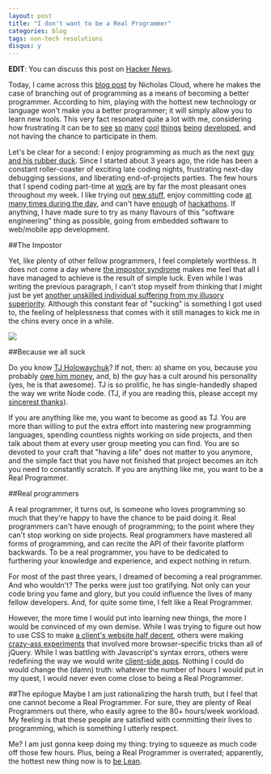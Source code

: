```yaml
---
layout: post
title: "I don't want to be a Real Programmer"
categories: blog
tags: non-tech resolutions
disqus: y
---
```


**EDIT**: You can discuss this post on [Hacker News](https://news.ycombinator.com/item?id=7427286).

Today, I came across this [blog post](http://www.nicholascloud.com/2014/03/how-to-be-a-sane-programmer/) by Nicholas Cloud, where he makes the case of branching out of programming as a means of becoming a better programmer. According to him, playing with the hottest new technology or language won't make you a better programmer; it will simply allow you to learn new tools. This very fact resonated quite a lot with me, considering how frustrating it can be to [see](http://componentjs.com/) [so](https://www.meteor.com/) [many](http://brackets.io/) [cool](http://pazguille.github.io/voix/) [things](http://noflojs.org/) [being](http://developer.android.com/wear/index.html) [developed](http://developer.marvel.com/), and not having the chance to participate in them.

Let's be clear for a second: I enjoy programming as much as the next [guy and his rubber duck](http://en.wikipedia.org/wiki/Rubber_duck_debugging). Since I started about 3 years ago, the ride has been a constant roller-coaster of exciting late coding nights, frustrating next-day debugging sessions, and liberating end-of-projects parties. The few hours that I spend coding part-time at [work](http://www.radialpoint.com/) are by far the most pleasant ones throughout my week. I like trying out [new stuff](https://github.com/anas-ambri), enjoy committing code [at many times during the day](http://osrc.dfm.io/anas-ambri#stats), and can't have [enough](https://github.com/anas-ambri/CodeShip) of [hackathons](https://github.com/anas-ambri/Chatty). If anything, I have made sure to try as many flavours of this "software engineering" thing as possible, going from embedded software to web/mobile app development. 

##The Impostor

Yet, like plenty of other fellow programmers, I feel completely worthless. It does not come a day where [the impostor syndrome](http://en.wikipedia.org/wiki/Impostor_syndrome) makes me feel that all I have managed to achieve is the result of simple luck. Even while I was writing the previous paragraph, I can't stop myself from thinking that I might just be yet [another unskilled individual suffering from my illusory superiority](http://en.wikipedia.org/wiki/Dunning%E2%80%93Kruger_effect). Although this constant fear of "sucking" is something I got used to, the feeling of helplessness that comes with it still manages to kick me in the chins every once in a while.

<img src="http://i.imgur.com/UdcGR7G.jpg" />

##Because we all suck

Do you know [TJ Holowaychuk](https://medium.com/@tjholowaychuk)? If not, then: a) shame on you, because you probably [owe him money](http://www.quora.com/TJ-Holowaychuk-1/How-is-TJ-Holowaychuk-so-insanely-productive), and, b) the guy has a cult around his personality (yes, he is that awesome). TJ is so prolific, he has single-handedly shaped the way we write Node code. (TJ, if you are reading this, please accept my [sincerest thanks](https://www.youtube.com/watch?v=06ziRDbirZg)).

If you are anything like me, you want to become as good as TJ. You are more than willing to put the extra effort into mastering new programming languages, spending countless nights working on side projects, and then talk about them at every user group meeting you can find. You are so devoted to your craft that "having a life" does not matter to you anymore, and the simple fact that you have not finished that project becomes an itch you need to constantly scratch. If you are anything like me, you want to be a Real Programmer.


##Real programmers

A real programmer, it turns out, is someone who loves programming so much that they're happy to have the chance to be paid doing it. Real programmers can't have enough of programming; to the point where they can't stop working on side projects. Real programmers have mastered all forms of programming, and can recite the API of their favorite platform backwards. To be a real programmer, you have to be dedicated to furthering your knowledge and experience, and expect nothing in return.

For most of the past three years, I dreamed of becoming a real programmer. And who wouldn't? The perks were just too gratifying. Not only can your code bring you fame and glory, but you could influence the lives of many fellow developers. And, for quite some time, I felt like a Real Programmer.

However, the more time I would put into learning new things, the more I would be convinced of my own demise. While I was trying to figure out how to use CSS to make [a client's website half decent](http://www.drkharma.com/ribosoft/), others were making [crazy-ass experiments](http://lab.hakim.se/) that involved more browser-specific tricks than all of jQuery. While I was battling with Javascript's syntax errors, others were redefining the way we would write [client-side apps](http://angularjs.org/). Nothing I could do would change the (damn) truth: whatever the number of hours I would put in my quest, I would never even come close to being a Real Programmer.

##The epilogue
Maybe I am just rationalizing the harsh truth, but I feel that one cannot become a Real Programmer. For sure, they are plenty of Real Programmers out there, who easily agree to the 80+ hours/week workload. My feeling is that these people are satisfied with committing their lives to programming, which is something I utterly respect.

Me? I am just gonna keep doing my thing: trying to squeeze as much code off those few hours. Plus, being a Real Programmer is overrated; apparently, the hottest new thing now is to [be Lean](http://en.wikipedia.org/wiki/Lean_software_development).
